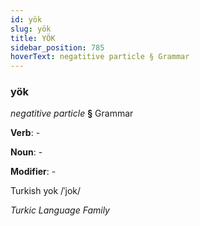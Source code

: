 ```yaml
---
id: yök
slug: yök
title: YÖK
sidebar_position: 785
hoverText: negatitive particle § Grammar
---
```


### yök

*negatitive particle* **§** Grammar

**Verb**: -

**Noun**: -

**Modifier**: -

Turkish yok /ˈjok/

*Turkic Language Family*